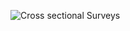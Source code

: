 ![Cross sectional Surveys](http://study.com/cimages/multimages/16/cross_sectional_research_study.png)
